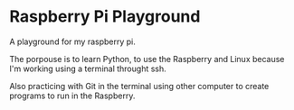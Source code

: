 # Raspberry Pi Playground

A playground for my raspberry pi.

The porpouse is to learn Python, to use the Raspberry and Linux because I'm working using a terminal throught ssh.

Also practicing with Git in the terminal using other computer to create programs to run in the Raspberry.


